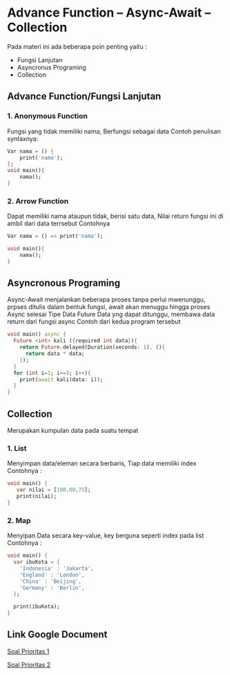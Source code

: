 # Advance Function – Async-Await – Collection

Pada materi ini ada beberapa poin penting yaitu :
- Fungsi Lanjutan
- Asyncronus Programing
- Collection  

## Advance Function/Fungsi Lanjutan
### 1. Anonymous Function
Fungsi yang tidak memiliki nama, Berfungsi sebagai data
Contoh penulisan syntaxnya:
``` dart
Var nama = () {
    print('nama');
};
void main(){
    nama();
}
```
### 2. Arrow Function
Dapat memiliki nama ataupun tidak, berisi satu data, Nilai return fungsi ini di ambil dari data terrsebut
Contohnya
``` dart
Var nama = () => print('nama');

void main(){
    nama();
}
```

## Asyncronous Programing
Async-Await menjalankan beberapa proses tanpa perlui mwenunggu, prpses ditulis dalam bentuk fungsi, await akan menuggu hingga proses Async selesai
Tipe Data Future Data yng dapat ditunggu, membawa data return dari fungsi async
Contoh dari kedua program tersebut 
```dart
void main() async {
  Future <int> kali ({required int data}){
    return Future.delayed(Duration(seconds: 1), (){
      return data * data;
    });
  }
  for (int i=1; i<=3; i++){
    print(await kali(data: i));
  }
}
```

## Collection 
Merupakan kumpulan data pada suatu tempat
### 1.  List
Menyimpan data/eleman secara berbaris, Tiap data memiliki index
Contohnya :
``` dart
void main() { 
   var nilai = [100,80,75]; 
   print(nilai); 
}
```
### 2.  Map
Menyipan Data secara key-value, key berguna seperti index pada list
Contohnya :
``` dart
void main() {
  var ibuKota = {
    'Indonesia' : 'Jakarta',
    'England' : 'London',
    'China' : 'Beijing',
    'Germany' : 'Berlin',
  };

  print(ibuKota);
}
```

## Link Google Document
[Soal Prioritas 1](https://docs.google.com/document/d/1cRzJROrdbIKed-aVFWKdEBBfQmEh7mVSVh_4Z0gdRk0/edit?usp=sharing)

[Soal Prioritas 2](https://docs.google.com/document/d/12tvW4jaFpkbLYahjlHQKy7Ow-uC5DDlOIngg11VxDOs/edit?usp=sharing)

